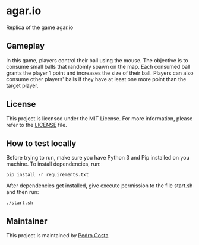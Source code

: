 # agar.io
Replica of the game agar.io

## Gameplay

In this game, players control their ball using the mouse. The objective is to consume small balls that randomly spawn on the map. Each consumed ball grants the player 1 point and increases the size of their ball. Players can also consume other players' balls if they have at least one more point than the target player.

## License

This project is licensed under the MIT License. For more information, please refer to the [LICENSE](LICENSE) file.

## How to test locally

Before trying to run, make sure you have Python 3 and Pip installed on you machine. To install dependencies, run:

`pip install -r requirements.txt`

After dependencies get installed, give execute permission to the file start.sh and then run:

`./start.sh`

## Maintainer

This project is maintained by [Pedro Costa](pedroc_aragao@outlook.com)
